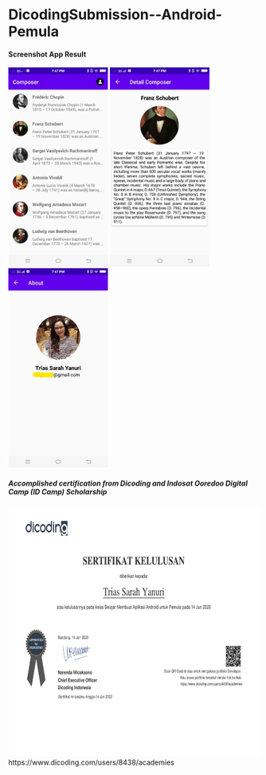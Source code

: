 # DicodingSubmission--Android-Pemula

#### Screenshot App Result

<img src="img/img1.jpeg" width="200">     <img src="img/img2.jpeg" width="200"> <img src="img/img3.jpeg" width="200">

##### Accomplished certification from Dicoding and Indosat Ooredoo Digital Camp (ID Camp) Scholarship


<img src="img/sertifikat_course_android-1.jpeg" width="600" height="500">
https://www.dicoding.com/users/8438/academies
